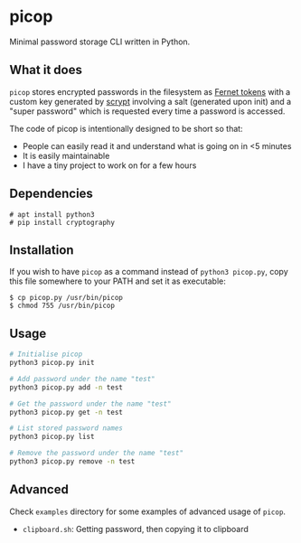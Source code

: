 # picop

Minimal password storage CLI written in Python.

## What it does

`picop` stores encrypted passwords in the filesystem as [Fernet tokens](https://github.com/fernet/spec/) with a custom key generated by [scrypt](https://en.wikipedia.org/wiki/Scrypt) involving a salt (generated upon init) and a "super password" which is requested every time a password is accessed.

The code of picop is intentionally designed to be short so that:
- People can easily read it and understand what is going on in <5 minutes
- It is easily maintainable
- I have a tiny project to work on for a few hours

## Dependencies

```
# apt install python3
# pip install cryptography
```

## Installation

If you wish to have `picop` as a command instead of `python3 picop.py`, copy this file somewhere to your PATH and set it as executable:
```
$ cp picop.py /usr/bin/picop
$ chmod 755 /usr/bin/picop
```

## Usage

```bash
# Initialise picop
python3 picop.py init

# Add password under the name "test"
python3 picop.py add -n test

# Get the password under the name "test"
python3 picop.py get -n test

# List stored password names
python3 picop.py list

# Remove the password under the name "test"
python3 picop.py remove -n test
```

## Advanced

Check `examples` directory for some examples of advanced usage of `picop`.
- `clipboard.sh`: Getting password, then copying it to clipboard
